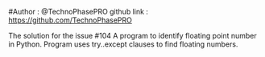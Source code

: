 #Author : @TechnoPhasePRO github link : https://github.com/TechnoPhasePRO

The solution for the issue #104 A program to identify floating point number in Python.
Program uses try..except clauses to find floating numbers.

